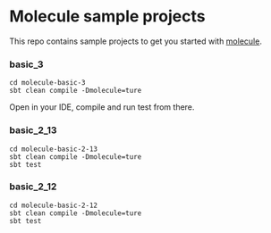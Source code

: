 # Molecule sample projects

This repo contains sample projects to get you started with [molecule](https://github.com/scalamolecule/molecule).

### basic_3

    cd molecule-basic-3
    sbt clean compile -Dmolecule=ture

Open in your IDE, compile and run test from there.


### basic_2_13

    cd molecule-basic-2-13
    sbt clean compile -Dmolecule=ture
    sbt test

### basic_2_12

    cd molecule-basic-2-12
    sbt clean compile -Dmolecule=ture
    sbt test

